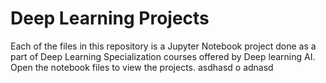 # Deep Learning Projects
Each of the files in this repository is a Jupyter Notebook project done as a part of Deep Learning Specialization courses offered by Deep learning AI.
Open the notebook files to view the projects.
asdhasd o
adnasd 
